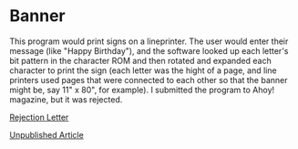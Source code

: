 # Banner
This program would print signs on a lineprinter.  The user would enter their message (like "Happy Birthday"), and the software looked up each letter's bit pattern in the character ROM and then rotated and expanded each character to print the sign (each letter was the hight of a page, and line printers used pages that were connected to each other so that the banner might be, say 11" x 80", for example).   I submitted the program to Ahoy! magazine, but it was rejected.

[Rejection Letter](./scans/1984-10-3-ahoy.pdf)

[Unpublished Article](./scans/banner-article.pdf)